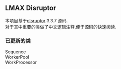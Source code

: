 ## LMAX Disruptor

本项目基于[disruptor](https://github.com/LMAX-Exchange/disruptor) 3.3.7 源码.   
对于其中重要的类做了中文逻辑注释,便于源码的快速阅读.

### 已更新的类
Sequence  
WorkerPool  
WorkProcessor